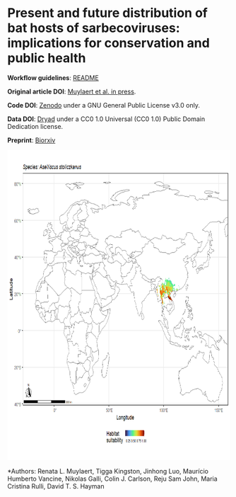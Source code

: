 # Present and future distribution of bat hosts of sarbecoviruses: implications for conservation and public health

**Workflow guidelines**: [README](https://github.com/renatamuy/dynamic/blob/main/distribution_models/README.md)

**Original article DOI**: [Muylaert et al. in press](10.1098/rspb.2022.0397).

**Code DOI**: [Zenodo](https://doi.org/10.5281/zenodo.6499765) under a GNU General Public License v3.0 only.

**Data DOI**: [Dryad](https://doi.org/10.5061/dryad.m63xsj440) under a CC0 1.0 Universal (CC0 1.0) Public Domain Dedication license.

**Preprint**: [Biorxiv](https://www.biorxiv.org/content/10.1101/2021.12.09.471691v1)

<img src="https://github.com/renatamuy/dynamic/blob/main/anim_intersected.gif" width="800" height="700" />

*Authors: Renata L. Muylaert, Tigga Kingston, Jinhong Luo, Maurício Humberto Vancine, Nikolas Galli, Colin J. Carlson, Reju Sam John, Maria Cristina Rulli, David T. S. Hayman


